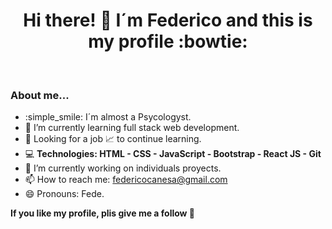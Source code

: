 <h1 align="center"> Hi there! 👋 I´m  Federico and this is my profile :bowtie: </h1></br>


<h3> About me... </h3>

- :simple_smile: I´m almost a Psycologyst.
- 🌱 I’m currently learning full stack web development.
- :mag_right: Looking for a job :chart_with_upwards_trend: to continue learning. 
- :computer: **Technologies: HTML - CSS - JavaScript - Bootstrap - React JS - Git**
- 🔭 I’m currently working on individuals proyects. 
- 📫 How to reach me: federicocanesa@gmail.com
- 😄 Pronouns: Fede.


**If you like my profile, plis give me a follow :wave:**
